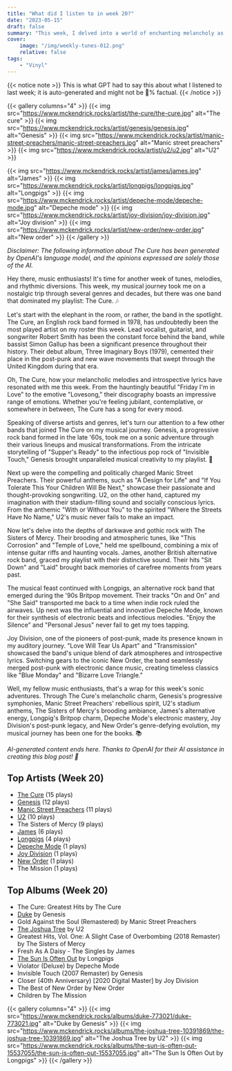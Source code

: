 ```yaml
---
title: "What did I listen to in week 20?"
date: "2023-05-15"
draft: false
summary: "This week, I delved into a world of enchanting melancholy as The Cure took center stage in my music library. Roaming through haunting melodies and poetic lyrics, their timeless sound provided a sanctuary of introspection and emotional solace. Prepare to be captivated by the ethereal aura that only The Cure can conjure."
cover:
    image: "/img/weekly-tunes-012.png"
    relative: false
tags:
    - "Vinyl"
---
```


{{< notice note >}}
This is what GPT had to say this about what I listened to last week; it is auto-generated and might not be 💯% factual.
{{< /notice >}}

{{< gallery columns="4" >}}
{{< img src="https://www.mckendrick.rocks/artist/the-cure/the-cure.jpg" alt="The cure" >}}
{{< img src="https://www.mckendrick.rocks/artist/genesis/genesis.jpg" alt="Genesis" >}}
{{< img src="https://www.mckendrick.rocks/artist/manic-street-preachers/manic-street-preachers.jpg" alt="Manic street preachers" >}}
{{< img src="https://www.mckendrick.rocks/artist/u2/u2.jpg" alt="U2" >}}

{{< img src="https://www.mckendrick.rocks/artist/james/james.jpg" alt="James" >}}
{{< img src="https://www.mckendrick.rocks/artist/longpigs/longpigs.jpg" alt="Longpigs" >}}
{{< img src="https://www.mckendrick.rocks/artist/depeche-mode/depeche-mode.jpg" alt="Depeche mode" >}}
{{< img src="https://www.mckendrick.rocks/artist/joy-division/joy-division.jpg" alt="Joy division" >}}
{{< img src="https://www.mckendrick.rocks/artist/new-order/new-order.jpg" alt="New order" >}}
{{< /gallery >}}

*Disclaimer: The following information about The Cure has been generated by OpenAI's language model, and the opinions expressed are solely those of the AI.*

Hey there, music enthusiasts! It's time for another week of tunes, melodies, and rhythmic diversions. This week, my musical journey took me on a nostalgic trip through several genres and decades, but there was one band that dominated my playlist: The Cure. 🎶

Let's start with the elephant in the room, or rather, the band in the spotlight. The Cure, an English rock band formed in 1978, has undoubtedly been the most played artist on my roster this week. Lead vocalist, guitarist, and songwriter Robert Smith has been the constant force behind the band, while bassist Simon Gallup has been a significant presence throughout their history. Their debut album, Three Imaginary Boys (1979), cemented their place in the post-punk and new wave movements that swept through the United Kingdom during that era.

Oh, The Cure, how your melancholic melodies and introspective lyrics have resonated with me this week. From the hauntingly beautiful "Friday I'm in Love" to the emotive "Lovesong," their discography boasts an impressive range of emotions. Whether you're feeling jubilant, contemplative, or somewhere in between, The Cure has a song for every mood.

Speaking of diverse artists and genres, let's turn our attention to a few other bands that joined The Cure on my musical journey. Genesis, a progressive rock band formed in the late '60s, took me on a sonic adventure through their various lineups and musical transformations. From the intricate storytelling of "Supper's Ready" to the infectious pop rock of "Invisible Touch," Genesis brought unparalleled musical creativity to my playlist. 🎵

Next up were the compelling and politically charged Manic Street Preachers. Their powerful anthems, such as "A Design for Life" and "If You Tolerate This Your Children Will Be Next," showcase their passionate and thought-provoking songwriting. U2, on the other hand, captured my imagination with their stadium-filling sound and socially conscious lyrics. From the anthemic "With or Without You" to the spirited "Where the Streets Have No Name," U2's music never fails to make an impact.

Now let's delve into the depths of darkwave and gothic rock with The Sisters of Mercy. Their brooding and atmospheric tunes, like "This Corrosion" and "Temple of Love," held me spellbound, combining a mix of intense guitar riffs and haunting vocals. James, another British alternative rock band, graced my playlist with their distinctive sound. Their hits "Sit Down" and "Laid" brought back memories of carefree moments from years past.

The musical feast continued with Longpigs, an alternative rock band that emerged during the '90s Britpop movement. Their tracks "On and On" and "She Said" transported me back to a time when indie rock ruled the airwaves. Up next was the influential and innovative Depeche Mode, known for their synthesis of electronic beats and infectious melodies. "Enjoy the Silence" and "Personal Jesus" never fail to get my toes tapping.

Joy Division, one of the pioneers of post-punk, made its presence known in my auditory journey. "Love Will Tear Us Apart" and "Transmission" showcased the band's unique blend of dark atmospheres and introspective lyrics. Switching gears to the iconic New Order, the band seamlessly merged post-punk with electronic dance music, creating timeless classics like "Blue Monday" and "Bizarre Love Triangle."

Well, my fellow music enthusiasts, that's a wrap for this week's sonic adventures. Through The Cure's melancholic charm, Genesis's progressive symphonies, Manic Street Preachers' rebellious spirit, U2's stadium anthems, The Sisters of Mercy's brooding ambiance, James's alternative energy, Longpig's Britpop charm, Depeche Mode's electronic mastery, Joy Division's post-punk legacy, and New Order's genre-defying evolution, my musical journey has been one for the books. 📚

*AI-generated content ends here. Thanks to OpenAI for their AI assistance in creating this blog post! 🤖*

## Top Artists (Week 20)

- [The Cure](https://www.mckendrick.rocks/artist/the-cure/) (15 plays)
- [Genesis](https://www.mckendrick.rocks/artist/genesis/) (12 plays)
- [Manic Street Preachers](https://www.mckendrick.rocks/artist/manic-street-preachers/) (11 plays)
- [U2](https://www.mckendrick.rocks/artist/u2/) (10 plays)
- The Sisters of Mercy (9 plays)
- [James](https://www.mckendrick.rocks/artist/james/) (6 plays)
- [Longpigs](https://www.mckendrick.rocks/artist/longpigs/) (4 plays)
- [Depeche Mode](https://www.mckendrick.rocks/artist/depeche-mode/) (1 plays)
- [Joy Division](https://www.mckendrick.rocks/artist/joy-division/) (1 plays)
- [New Order](https://www.mckendrick.rocks/artist/new-order/) (1 plays)
- The Mission (1 plays)


## Top Albums (Week 20)

- The Cure: Greatest Hits by The Cure
- [Duke](https://www.mckendrick.rocks/albums/duke-773021/) by Genesis
- Gold Against the Soul (Remastered) by Manic Street Preachers
- [The Joshua Tree](https://www.mckendrick.rocks/albums/the-joshua-tree-10391869/) by U2
- Greatest Hits, Vol. One: A Slight Case of Overbombing (2018 Remaster) by The Sisters of Mercy
- Fresh As A Daisy - The Singles by James
- [The Sun Is Often Out](https://www.mckendrick.rocks/albums/the-sun-is-often-out-15537055/) by Longpigs
- Violator (Deluxe) by Depeche Mode
- Invisible Touch (2007 Remaster) by Genesis
- Closer (40th Anniversary) [2020 Digital Master] by Joy Division
- The Best of New Order by New Order
- Children by The Mission


{{< gallery columns="4" >}}
{{< img src="https://www.mckendrick.rocks/albums/duke-773021/duke-773021.jpg" alt="Duke by Genesis" >}}
{{< img src="https://www.mckendrick.rocks/albums/the-joshua-tree-10391869/the-joshua-tree-10391869.jpg" alt="The Joshua Tree by U2" >}}
{{< img src="https://www.mckendrick.rocks/albums/the-sun-is-often-out-15537055/the-sun-is-often-out-15537055.jpg" alt="The Sun Is Often Out by Longpigs" >}}
{{< /gallery >}}